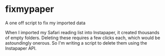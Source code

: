 # fixmypaper
A one off script to fix my imported data

When I imported my Safari reading list into Instapaper, it created thousands of empty folders. Deleting these requires a few clicks each, which would be astoundingly onerous. So I'm writing a script to delete them using the Instapaper API.
